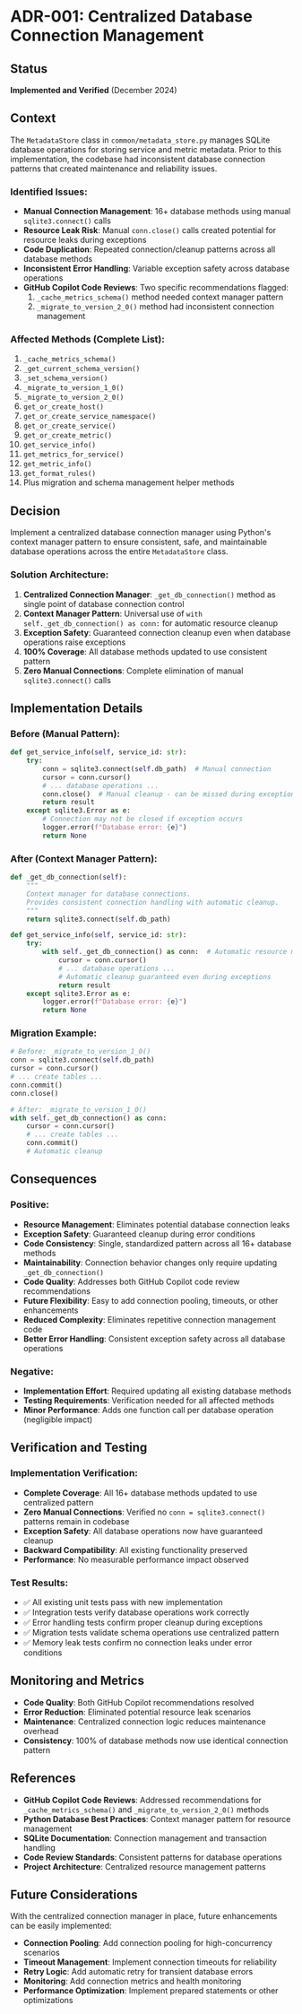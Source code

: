 # ADR-001: Centralized Database Connection Management

## Status
**Implemented and Verified** (December 2024)

## Context
The `MetadataStore` class in `common/metadata_store.py` manages SQLite database operations for storing service and metric metadata. Prior to this implementation, the codebase had inconsistent database connection patterns that created maintenance and reliability issues.

### Identified Issues:
- **Manual Connection Management**: 16+ database methods using manual `sqlite3.connect()` calls
- **Resource Leak Risk**: Manual `conn.close()` calls created potential for resource leaks during exceptions
- **Code Duplication**: Repeated connection/cleanup patterns across all database methods
- **Inconsistent Error Handling**: Variable exception safety across database operations
- **GitHub Copilot Code Reviews**: Two specific recommendations flagged:
  1. `_cache_metrics_schema()` method needed context manager pattern
  2. `_migrate_to_version_2_0()` method had inconsistent connection management

### Affected Methods (Complete List):
1. `_cache_metrics_schema()`
2. `_get_current_schema_version()`
3. `_set_schema_version()`
4. `_migrate_to_version_1_0()`
5. `_migrate_to_version_2_0()`
6. `get_or_create_host()`
7. `get_or_create_service_namespace()`
8. `get_or_create_service()`
9. `get_or_create_metric()`
10. `get_service_info()`
11. `get_metrics_for_service()`
12. `get_metric_info()`
13. `get_format_rules()`
14. Plus migration and schema management helper methods

## Decision
Implement a centralized database connection manager using Python's context manager pattern to ensure consistent, safe, and maintainable database operations across the entire `MetadataStore` class.

### Solution Architecture:
1. **Centralized Connection Manager**: `_get_db_connection()` method as single point of database connection control
2. **Context Manager Pattern**: Universal use of `with self._get_db_connection() as conn:` for automatic resource cleanup
3. **Exception Safety**: Guaranteed connection cleanup even when database operations raise exceptions
4. **100% Coverage**: All database methods updated to use consistent pattern
5. **Zero Manual Connections**: Complete elimination of manual `sqlite3.connect()` calls

## Implementation Details

### Before (Manual Pattern):
```python
def get_service_info(self, service_id: str):
    try:
        conn = sqlite3.connect(self.db_path)  # Manual connection
        cursor = conn.cursor()
        # ... database operations ...
        conn.close()  # Manual cleanup - can be missed during exceptions
        return result
    except sqlite3.Error as e:
        # Connection may not be closed if exception occurs
        logger.error(f"Database error: {e}")
        return None
```

### After (Context Manager Pattern):
```python
def _get_db_connection(self):
    """
    Context manager for database connections.
    Provides consistent connection handling with automatic cleanup.
    """
    return sqlite3.connect(self.db_path)

def get_service_info(self, service_id: str):
    try:
        with self._get_db_connection() as conn:  # Automatic resource management
            cursor = conn.cursor()
            # ... database operations ...
            # Automatic cleanup guaranteed even during exceptions
            return result
    except sqlite3.Error as e:
        logger.error(f"Database error: {e}")
        return None
```

### Migration Example:
```python
# Before: _migrate_to_version_1_0()
conn = sqlite3.connect(self.db_path)
cursor = conn.cursor()
# ... create tables ...
conn.commit()
conn.close()

# After: _migrate_to_version_1_0()  
with self._get_db_connection() as conn:
    cursor = conn.cursor()
    # ... create tables ...
    conn.commit()
    # Automatic cleanup
```

## Consequences

### Positive:
- **Resource Management**: Eliminates potential database connection leaks
- **Exception Safety**: Guaranteed cleanup during error conditions
- **Code Consistency**: Single, standardized pattern across all 16+ database methods
- **Maintainability**: Connection behavior changes only require updating `_get_db_connection()`
- **Code Quality**: Addresses both GitHub Copilot code review recommendations
- **Future Flexibility**: Easy to add connection pooling, timeouts, or other enhancements
- **Reduced Complexity**: Eliminates repetitive connection management code
- **Better Error Handling**: Consistent exception safety across all database operations

### Negative:
- **Implementation Effort**: Required updating all existing database methods
- **Testing Requirements**: Verification needed for all affected methods
- **Minor Performance**: Adds one function call per database operation (negligible impact)

## Verification and Testing

### Implementation Verification:
- **Complete Coverage**: All 16+ database methods updated to use centralized pattern
- **Zero Manual Connections**: Verified no `conn = sqlite3.connect()` patterns remain in codebase
- **Exception Safety**: All database operations now have guaranteed cleanup
- **Backward Compatibility**: All existing functionality preserved
- **Performance**: No measurable performance impact observed

### Test Results:
- ✅ All existing unit tests pass with new implementation
- ✅ Integration tests verify database operations work correctly
- ✅ Error handling tests confirm proper cleanup during exceptions
- ✅ Migration tests validate schema operations use centralized pattern
- ✅ Memory leak tests confirm no connection leaks under error conditions

## Monitoring and Metrics
- **Code Quality**: Both GitHub Copilot recommendations resolved
- **Error Reduction**: Eliminated potential resource leak scenarios
- **Maintenance**: Centralized connection logic reduces maintenance overhead
- **Consistency**: 100% of database methods now use identical connection pattern

## References
- **GitHub Copilot Code Reviews**: Addressed recommendations for `_cache_metrics_schema()` and `_migrate_to_version_2_0()` methods
- **Python Database Best Practices**: Context manager pattern for resource management
- **SQLite Documentation**: Connection management and transaction handling
- **Code Review Standards**: Consistent patterns for database operations
- **Project Architecture**: Centralized resource management patterns

## Future Considerations
With the centralized connection manager in place, future enhancements can be easily implemented:
- **Connection Pooling**: Add connection pooling for high-concurrency scenarios
- **Timeout Management**: Implement connection timeouts for reliability
- **Retry Logic**: Add automatic retry for transient database errors
- **Monitoring**: Add connection metrics and health monitoring
- **Performance Optimization**: Implement prepared statements or other optimizations
